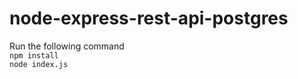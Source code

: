 # node-express-rest-api-postgres

Run the following command           
`npm install`             
`node index.js`
